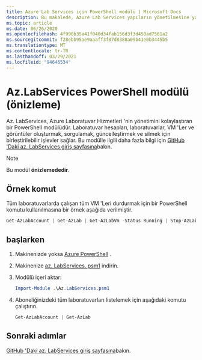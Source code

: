 ```yaml
---
title: Azure Lab Services için PowerShell modülü | Microsoft Docs
description: Bu makalede, Azure Lab Services yapıların yönetilmesine yardımcı olan bir PowerShell modülü hakkında bilgi sağlanır.
ms.topic: article
ms.date: 06/26/2020
ms.openlocfilehash: 4f990b35a41f040d34fab156d3f3d450ad7561a2
ms.sourcegitcommit: f28ebb95ae9aaaff3f87d8388a09b41e0b3445b5
ms.translationtype: MT
ms.contentlocale: tr-TR
ms.lasthandoff: 03/29/2021
ms.locfileid: "94646534"
---
```

# <a name="azlabservices-powershell-module-preview"></a>Az.LabServices PowerShell modülü (önizleme)
Az. LabServices, Azure Laboratuvar Hizmetleri 'nin yönetimini kolaylaştıran bir PowerShell modülüdür. Laboratuvar hesapları, laboratuvarlar, VM 'Ler ve görüntüler oluşturmak, sorgulamak, güncelleştirmek ve silmek için birleştirilebilir işlevler sağlar. Bu modülle ilgili daha fazla bilgi için [GitHub 'Daki az. LabServices giriş sayfasına](https://github.com/Azure/azure-devtestlab/tree/master/samples/ClassroomLabs/Modules/Library)bakın.

> [!NOTE]
> Bu modül **önizlemededir**. 

## <a name="example-command"></a>Örnek komut
Tüm laboratuvarlarda çalışan tüm VM 'Leri durdurmak için bir PowerShell komutu kullanılmasına bir örnek aşağıda verilmiştir.

```powershell
Get-AzLabAccount | Get-AzLab | Get-AzLabVm -Status Running | Stop-AzLabVm
```

## <a name="get-started"></a>başlarken
1. Makinenizde yoksa [Azure PowerShell](/powershell/azure/) . 
2. Makinenize [az. LabServices. psm1](https://github.com/Azure/azure-devtestlab/blob/master/samples/ClassroomLabs/Modules/Library/Az.LabServices.psm1) indirin.
3. Modülü içeri aktar:

    ```powershell
    Import-Module .\Az.LabServices.psm1
    ```
4. Aboneliğinizdeki tüm laboratuvarları listelemek için aşağıdaki komutu çalıştırın.

    ```powershell
    Get-AzLabAccount | Get-AzLab
    ```

## <a name="next-steps"></a>Sonraki adımlar
[GitHub 'Daki az. LabServices giriş sayfasına](https://github.com/Azure/azure-devtestlab/tree/master/samples/ClassroomLabs/Modules/Library)bakın.